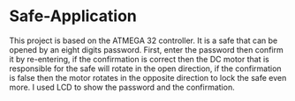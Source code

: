 # Safe-Application
 This project is based on the ATMEGA 32 controller. It is a safe that can be opened by an eight digits password. First, enter the password then confirm it by re-entering, if the confirmation is correct then the DC motor that is responsible for the safe will rotate in the open direction, if the confirmation is false then the motor rotates in the opposite direction to lock the safe even more. I used LCD to show the password and the confirmation.
